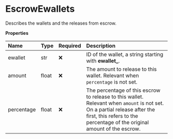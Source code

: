 # EscrowEwallets

Describes the wallets and the releases from escrow.

**Properties**

| Name       | Type  | Required | Description                                                                                                                                                                                           |
| :--------- | :---- | :------- | :---------------------------------------------------------------------------------------------------------------------------------------------------------------------------------------------------- |
| ewallet    | str   | ❌       | ID of the wallet, a string starting with **ewallet\_**.                                                                                                                                               |
| amount     | float | ❌       | The amount to release to this wallet. Relevant when `percentage` is not set.                                                                                                                          |
| percentage | float | ❌       | The percentage of this escrow to release to this wallet. Relevant when `amount` is not set. On a partial release after the first, this refers to the percentage of the original amount of the escrow. |
